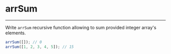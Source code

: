 # arrSum

---

Write `arrSum` recursive function allowing to sum provided integer array's elements.
```js
arrSum([]); // 0
arrSum([1, 2, 3, 4, 5]); // 15
```